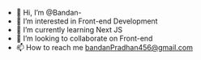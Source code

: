 - 👋 Hi, I’m @Bandan-
- 👀 I’m interested in Front-end Development
- 🌱 I’m currently learning Next JS
- 💞️ I’m looking to collaborate on Front-end
- 📫 How to reach me bandanPradhan456@gmail.com

<!---
Bandan-Hpe/Bandan-Hpe is a ✨ special ✨ repository because its `README.md` (this file) appears on your GitHub profile.
You can click the Preview link to take a look at your changes.
--->
